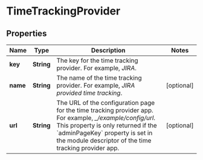 # TimeTrackingProvider

## Properties
Name | Type | Description | Notes
------------ | ------------- | ------------- | -------------
**key** | **String** | The key for the time tracking provider. For example, *JIRA*. | 
**name** | **String** | The name of the time tracking provider. For example, *JIRA provided time tracking*. |  [optional]
**url** | **String** | The URL of the configuration page for the time tracking provider app. For example, *_/example/config/url*. This property is only returned if the &#x60;adminPageKey&#x60; property is set in the module descriptor of the time tracking provider app. |  [optional]
